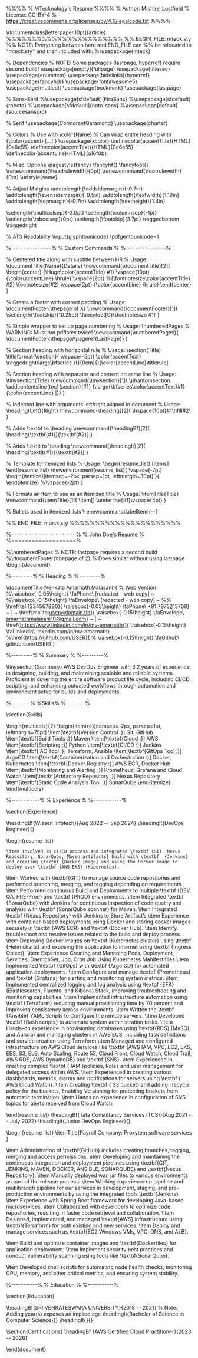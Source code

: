 %%%%
% MTecknology's Resume
%%%%
% Author: Michael Lustfield
% License: CC-BY-4
% - https://creativecommons.org/licenses/by/4.0/legalcode.txt
%%%%

\documentclass[letterpaper,10pt]{article}
%%%%%%%%%%%%%%%%%%%%%%%
%% BEGIN_FILE: mteck.sty
%% NOTE: Everything between here and END_FILE can
%% be relocated to "mteck.sty" and then included with:
%\usepackage{mteck}

% Dependencies
% NOTE: Some packages (lastpage, hyperref) require second build!
\usepackage[empty]{fullpage}
\usepackage{titlesec}
\usepackage{enumitem}
\usepackage[hidelinks]{hyperref}
\usepackage{fancyhdr}
\usepackage{fontawesome5}
\usepackage{multicol}
\usepackage{bookmark}
\usepackage{lastpage}

% Sans-Serif
%\usepackage[sfdefault]{FiraSans}
%\usepackage[sfdefault]{roboto}
%\usepackage[sfdefault]{noto-sans}
%\usepackage[default]{sourcesanspro}

% Serif
\usepackage{CormorantGaramond}
\usepackage{charter}

% Colors
% Use with \color{Name}
% Can wrap entire heading with {\color{accent} [...] }
\usepackage{xcolor}
\definecolor{accentTitle}{HTML}{0e6e55}
\definecolor{accentText}{HTML}{0e6e55}
\definecolor{accentLine}{HTML}{a16f0b}

% Misc. Options
\pagestyle{fancy}
\fancyhf{}
\fancyfoot{}
\renewcommand{\headrulewidth}{0pt}
\renewcommand{\footrulewidth}{0pt}
\urlstyle{same}

% Adjust Margins
\addtolength{\oddsidemargin}{-0.7in}
\addtolength{\evensidemargin}{-0.5in}
\addtolength{\textwidth}{1.19in}
\addtolength{\topmargin}{-0.7in}
\addtolength{\textheight}{1.4in}

\setlength{\multicolsep}{-3.0pt}
\setlength{\columnsep}{-1pt}
\setlength{\tabcolsep}{0pt}
\setlength{\footskip}{3.7pt}
\raggedbottom
\raggedright

% ATS Readability
\input{glyphtounicode}
\pdfgentounicode=1

%-----------------%
% Custom Commands %
%-----------------%

% Centered title along with subtitle between HR
% Usage: \documentTitle{Name}{Details}
\newcommand{\documentTitle}[2]{
  \begin{center}
    {\Huge\color{accentTitle} #1}
    \vspace{10pt}
    {\color{accentLine} \hrule}
    \vspace{2pt}
    %{\footnotesize\color{accentTitle} #2}
    \footnotesize{#2}
    \vspace{2pt}
    {\color{accentLine} \hrule}
  \end{center}
}

% Create a footer with correct padding
% Usage: \documentFooter{\thepage of X}
\newcommand{\documentFooter}[1]{
  \setlength{\footskip}{10.25pt}
  \fancyfoot[C]{\footnotesize #1}
}

% Simple wrapper to set up page numbering
% Usage: \numberedPages
% WARNING: Must run pdflatex twice!
\newcommand{\numberedPages}{
  \documentFooter{\thepage/\pageref{LastPage}}
}

% Section heading with horizontal rule
% Usage: \section{Title}
\titleformat{\section}{
  \vspace{-5pt}
  \color{accentText}
  \raggedright\large\bfseries
}{}{0em}{}[\color{accentLine}\titlerule]

% Section heading with separator and content on same line
% Usage: \tinysection{Title}
\newcommand{\tinysection}[1]{
  \phantomsection
  \addcontentsline{toc}{section}{#1}
  {\large{\bfseries\color{accentText}#1} {\color{accentLine} |}}
}

% Indented line with arguments left/right aligned in document
% Usage: \heading{Left}{Right}
\newcommand{\heading}[2]{
  \hspace{10pt}#1\hfill#2\\
}

% Adds \textbf to \heading
\newcommand{\headingBf}[2]{
  \heading{\textbf{#1}}{\textbf{#2}}
}

% Adds \textit to \heading
\newcommand{\headingIt}[2]{
  \heading{\textit{#1}}{\textit{#2}}
}

% Template for itemized lists
% Usage: \begin{resume_list} [items] \end{resume_list}
\newenvironment{resume_list}{
  \vspace{-7pt}
  \begin{itemize}[itemsep=-2px, parsep=1pt, leftmargin=30pt]
}{
  \end{itemize}
  %\vspace{-2pt}
}

% Formats an item to use as an itemized title
% Usage: \itemTitle{Title}
\newcommand{\itemTitle}[1]{
  \item[] \underline{#1}\vspace{4pt}
}

% Bullets used in itemized lists
\renewcommand\labelitemi{--}

%% END_FILE: mteck.sty
%%%%%%%%%%%%%%%%%%%%%%


%===================%
% John Doe's Resume %
%===================%

%\numberedPages % NOTE: lastpage requires a second build
%\documentFooter{\thepage of 2} % Does similar without using lastpage
\begin{document}

  %---------%
  % Heading %
  %---------%

  \documentTitle{Venkata Amarnath Malasani}{
    % Web Version
    %\raisebox{-0.05\height} \faPhone\ [redacted - web copy] ~
    %\raisebox{-0.15\height} \faEnvelope\ [redacted - web copy] ~
    %%
    \href{tel:1234567890}{
      \raisebox{-0.05\height} \faPhone\ +91 7975215709} ~ | ~
    \href{mailto:user@domain.tld}{
      \raisebox{-0.15\height} \faEnvelope\ amarnathmalasani10@gmail.com} ~ | ~
    \href{https://www.linkedin.com/in/mv-amarnath/}{
     \raisebox{-0.15\height} \faLinkedin\ linkedin.com/in/mv-amarnath} 
    %\href{https://github.com/USER}{
     % \raisebox{-0.15\height} \faGithub\ github.com/USER}
  }

  %---------%
  % Summary %
  %---------%

  \tinysection{Summary}
AWS DevOps Engineer with 3.2 years of experience in designing, building, and maintaining scalable and reliable systems. Proficient in covering the entire software product life cycle, including CI/CD, scripting, and enhancing outdated workflows through automation and environment setup for builds and deployments.

  %--------%
%Skills%
  %--------%

  \section{Skills}

  \begin{multicols}{2}
    \begin{itemize}[itemsep=-2px, parsep=1pt, leftmargin=75pt]
      \item[\textbf{Version Control :}] Git, GitHub
      \item[\textbf{Build Tools :}] Maven
      \item[\textbf{Cloud :}] AWS
      \item[\textbf{Scripting :}] Python
      \item[\textbf{CI/CD :}] Jenkins
      \item[\textbf{IAC Tool :}] Terraform, Ansible
      \item[\textbf{GitOps Tool :}] ArgoCD
      \item[\textbf{Containerization and Orchestration :}] Docker, Kubernetes
      \item[\textbf{Docker Registry :}] AWS ECR, Docker Hub
      \item[\textbf{Monitoring and Alerting :}] Prometheus, Grafana and  Cloud Watch
    \item[\textbf{Artifactory Repository :}] Nexus Repository
    \item[\textbf{Static Code Analysis Tool :}] SonarQube
    \end{itemize}
  \end{multicols}

  %------------%
  % Experience %
  %------------%

  \section{Experience}

  \headingBf{Wissen Infotech}{Aug 2022 -- Sep 2024}
  \headingIt{DevOps Engineer}{}
  
  \begin{resume_list}


    \item Involved in CI/CD process and integrated \textbf {GIT, Nexus Repository, SonarQube, Maven artifacts} build with \textbf  {Jenkins} and creating \textbf {Docker image} and using the Docker image to deploy over \textbf {AWS EKS} (Kubernetes).
\item Worked with \textbf{GIT} to manage source code repositories and performed branching, merging, and tagging depending on requirements. 
\item Performed continuous Build and Deployments to multiple \textbf {DEV, QA, PRE-Prod} and \textbf {PROD} environments.
\item Integrated \textbf {SonarQube} with Jenkins for continuous inspection of code quality and analysis with \textbf {SonarQube scanner} for Maven.
\item Integrated \textbf {Nexus Repository} with Jenkins to Store Artifact’s
\item Experience with container-based deployments using Docker and storing docker images securely in \textbf {AWS ECR} and \textbf {Docker Hub}.
\item  Identify, troubleshoot and resolve issues related to the build and deploy process.
\item  Deploying Docker images on \textbf {Kubernetes cluster} using \textbf {Helm charts} and exposing the application to internet using \textbf {Ingress Object}.
\item Experience Creating and Managing Pods, Deployment, Services, DaemonSet, Job, Cron Job Using Kubernetes Manifest files
\item  Implemented \textbf {GitOps} with \textbf {Argo CD} for automated application deployments.
\item  Configure and manage \textbf {Prometheus} and \textbf {Grafana} for alerting and monitoring system metrics. 
\item Implemented centralized logging and log analysis using \textbf {EFK} (Elasticsearch, Fluentd, and Kibana) Stack, improving troubleshooting and monitoring capabilities. \item Implemented infrastructure automation using \textbf {Terraform} reducing manual provisioning time by 70 percent and improving consistency across environments.
\item Written the \textbf  {Ansible} YAML Scripts to Configure the remote servers.
\item Developed \textbf {Bash scripts} to automate system administration tasks.
\item Hands-on experience in provisioning databases using \textbf{RDS} (MySQL and Aurora) and managing clusters in AWS ECS, including task definitions and service creation using Terraform
\item Managed and configured infrastructure on AWS Cloud services like \textbf {AWS IAM, VPC, EC2, EKS, EBS, S3, ELB, Auto Scaling, Route 53, Cloud Front, Cloud Watch, Cloud Trail, AWS RDS, AWS DynamoDB} and \textbf {SNS}.
    \item Experienced in creating complex \textbf { IAM }policies, Roles and user management for delegated access within AWS.
\item Experienced in creating various dashboards, metrics, alarms and notifications for servers using \textbf { AWS Cloud Watch}.
\item Creating \textbf { S3 bucket} and adding lifecycle policy for the buckets, Enabling Versioning for protecting buckets from automatic termination.
\item Hands on experience in configuration of SNS topics for alerts received from Cloud Watch.

 
  \end{resume_list}
  \headingBf{Tata Consultancy Services (TCS)}{Aug 2021 -- July 2022}
  \headingIt{Junior DevOps Engineer}{}
  
  \begin{resume_list}
  \itemTitle{Payroll Company: Proxytem software services }
  
\item Administration of \textbf{GitHub} includes creating branches, tagging, merging and access permissions.
\item Developing and maintaining the continuous integration and deployment pipelines using \textbf{GIT, JENKINS, MAVEN, DOCKER, ANSIBLE, SONARQUBE} and \textbf{Nexus Repository}.
\item Manually deployed war, jar files to various environments as part of the release process.
  \item Working experience on pipeline and mutlibranch pipeline for our services in development, staging, and pre-production environments by using the integrated tools \textbf{Jenkins}.
  \item Experience with Spring Boot framework for developing Java-based microservices.
  \item Collaborated with developers to optimize code repositories, resulting in faster code retrieval and collaboration.
  \item Designed, implemented, and managed \textbf{AWS} infrastructure using \textbf{Terraform} for both existing and new services.
  \item Deploy and manage services such as \textbf{EC2 Windows VMs, VPC, DNS, and ALB}.

  \item Build and optimize container images and \textbf{Dockerfiles} for application deployment.
\item Implement security best practices and conduct vulnerability scanning using tools like \textbf{SonarQube}.

\item Developed shell scripts for automating node health checks, monitoring CPU, memory, and other critical metrics, and ensuring system stability.

   


  %-----------%
  % Education %
  %-----------%

  \section{Education}

  \headingBf{SRI VENKATESWARA UNIVERSITY}{2018 -- 2021} % Note: Adding year(s) exposes an implied age
  \headingIt{Bachelor of Science in Computer Science}{}
  \headingIt{}{}

\section{Certifications}
\headingBf {AWS Certified Cloud Practitioner}{2023 -- 2026}


\end{document}
